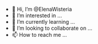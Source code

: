 - 👋 Hi, I’m @ElenaWisteria
- 👀 I’m interested in ...
- 🌱 I’m currently learning ...
- 💞️ I’m looking to collaborate on ...
- 📫 How to reach me ...

<!---
ElenaWisteria/ElenaWisteria is a ✨ special ✨ repository because its `README.md` (this file) appears on your GitHub profile.
You can click the Preview link to take a look at your changes.
--->
